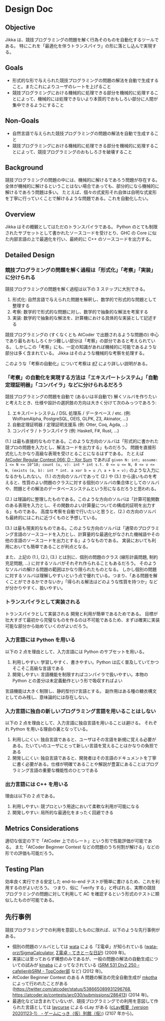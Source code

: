 # Design Doc

## Objective

Jikka は、競技プログラミングの問題を解く行為そのものを自動化するツールである。
特にこれを「最適化を伴うトランスパイラ」の形に落とし込んで実現する。


## Goals

-   形式的な形で与えられた競技プログラミングの問題の解法を自動で生成すること。またこれによりユーザのレートを上げること
-   競技プログラミングにおける機械的に処理できる部分を機械的に処理することによって、機械的には処理できないより本質的でおもしろい部分に人間が集中できるようにすること


## Non-Goals

-   自然言語で与えられた競技プログラミングの問題の解法を自動で生成すること
-   競技プログラミングにおける機械的に処理できる部分を機械的に処理することによって、競技プログラミングのおもしろさを破壊すること


## Background

競技プログラミングの問題の中には、機械的に解けるであろう問題が存在する。
全体が機械的に解けるということはない場合であっても、部分的になら機械的に解けるであろう問題は多い。
たとえば、個々の式変形それ自体は自明な式変形を丁寧に行っていくことで解けるような問題である。これを自動化したい。


## Overview

Jikka はその概観としてはただのトランスパイラである。
Python のとても制限されたサブセットとして書かれたソースコードを受けとり、GHC の Core に似た内部言語の上で最適化を行い、最終的に C++ のソースコードを出力する。


## Detailed Design

### 競技プログラミングの問題を解く過程は「形式化」「考察」「実装」に分けられる

競技プログラミングの問題を解く過程は以下の 3 ステップに大別できる。

1.  形式化: 自然言語で与えられた問題を解釈し、数学的で形式的な問題として整理する
2.  考察: 数学的で形式的な問題に対し、数学的で抽象的な解法を考案する
3.  実装: 数学的で抽象的な解法を、計算機における具体的な実装として記述する

競技プログラミングの (すくなくとも AtCoder で出題されるような問題の) 中心であり最もおもしろくかつ難しい部分は「考察」の部分であると考えられている。
しかしこの「考察」にも、一定の知識があれば機械的に可能であるような部分は多く含まれている。
Jikka はそのような機械的な考察を処理する。

このような「考察の自動化」について考察は [#7](https://github.com/kmyk/Jikka/pull/7) により詳しい説明がある。


### 「考察」の自動化を実現する方法は「エキスパートシステム」「自動定理証明器」「コンパイラ」などに分けられるだろう

競技プログラミングの問題を自動で (あるいは半自動で) 解くソルバを作りたいと考えたとき、仕様や設計の選択肢の方向は大きく分けて次のみっつであろう:

1.  エキスパートシステム / DSL 処理系 / データベース / etc. (例: WolframAlpha, PostgreSQL, OEIS, GLPK, Z3, Akinator, ...)
2.  自動定理証明器 / 定理証明支援系 (例: Otter, Coq, Agda, ...)
3.  コンパイラ / トランスパイラ (例: Haskell, F#, Rust, ...)

(1.) は最も直接的なものである。このような方向のソルバは「形式的に書かれた競プロの問題を入力とし、解法コードを出力する」ものだろう。
問題を直接形式化したかなり高級な表現を受けとることになるはずである。
たとえば [AtCoder Regular Contest 066: D - Xor Sum](https://atcoder.jp/contests/arc066/tasks/arc066_b) であれば `given N: int; assume: 1 <= N <= 10^18; count (u, v): int * int s.t. 0 <= u <= N, 0 <= v <= N, (exists (a, b): int * int. a xor b = u /\ a + b = v);` のような入力になるかもしれない。
(1.) の方向のソルバであって (2.) や (3.) から遠いものを考えると、性質のよい問題のクラスに対する個別のソルバの集合体としてのソルバや、問題とその解法のデータベースシステムという形になるだろうと思われる。

(2.) は理論的に整理したものである。このような方向のソルバは「計算可能関数のある表現を入力とし、その関数のよい計算量についての構成的証明を出力する」ものである。
高度な考察を自動で行いたいと思うと、(2.) の方向のソルバも最終的にはこれに近づくものと予想している。

(3.) は最も現実的なものである。このような方向のソルバは「通常のプログラミング言語のソースコードを入力とし、計算量的な最適化がなされた機械語やその他の言語のソースコードを出力とする」ようなものである。
実装においても利用においても簡単であることが利点となる。

また、上記の (1.), (2.), (3.) とは別に、個別の問題のクラス (線形計画問題, 制約充足問題, ...) に対するソルバがそれぞれ作られることもあるだろう。
そのようなソルバの解ける問題の範囲はかなり限られたものとなる。
しかし個別の問題に対するソルバは理解しやすいという点で優れている。つまり、「ある問題を解くことができるかできないか」「得られる解法はどのような性質を持つか」などが分かりやすく、扱いやすい。


### トランスパイラとして実装される

トランスパイラとして実装される
開発と利用が簡単であるためである。
目標が壮大すぎて最初から完璧なものを作るのは不可能であるため、まずは確実に実装可能な部分から始めていくのがよいだろう。


### 入力言語には Python を用いる

以下の 2 点を理由として、入力言語には Python のサブセットを用いる。

1.  利用しやすい: 学習しやすく、書きやすい。Python は広く普及していてかつそこそこ高級な言語である
2.  開発しやすい: 言語機能を制限すればコンパイラで扱いやすい。本物の Python との差分は未定義動作という形で吸収すればよい

言語機能は大きく制限し、静的型付け言語とする。
副作用はある種の糖衣構文としてのみ残し、意味論的には存在しない。


### 入力言語に独自の新しいプログラミング言語を用いることはしない

以下の 2 点を理由として、入力言語に独自言語を用いることは避ける。
それぞれ Python を用いる理由の裏となっている。

1.  利用しにくい: 独自言語であると、ユーザはその言語を新規に覚える必要がある。たいていのユーザにとって新しい言語を覚えることはかなりの負担である
2.  開発しにくい: 独自言語であると、開発者はその言語のドキュメントを丁寧に書く必要がある。仕様が明確であることや解説が豊富にあることはプログラミング言語の重要な機能性のひとつである


### 出力言語には C++ を用いる

理由は以下の 2 点である。

1.  利用しやすい: 競プロという用途において柔軟な利用が可能になる
2.  開発しやすい: 局所的な最適化をまったく回避できる


## Metrics Considerations

適切な仮定の下で「AtCoder 上でのレート」という形で性能評価が可能である。
また「AtCoder Beginner Contest などの問題のうち何割が解ける」などの形での評価も可能だろう。


## Testing Plan

効率良く実行できる安定した end-to-end テストが簡単に書けるため、これを利用するのがよいだろう。
つまり、俗に「verify する」と呼ばれる、実際の競技プログラミングの問題に対して利用して AC を確認するという形式のテストに類似したものが可能である。


## 先行事例

競技プログラミングでの利用を意図したものに限れば、以下のような先行事例がある。

-   個別の問題のソルバとしては [wata](https://atcoder.jp/users/wata) による「Σ電卓」が知られている ([wata-orz/SigmaCalculator](https://github.com/wata-orz/SigmaCalculator), [Σ電卓 - てきとーな日記](https://wata-orz.hatenadiary.org/entry/20091223/1261582436)) (2009 年)。
-   実装には至っておらず構想のみであるが、一般の問題の解法の自動生成についての試みが [kinaba](https://www.topcoder.com/members/cafelier/) によってなされている ([SRM 531 Div2 250 - cafelier@SRM - TopCoder部](https://topcoder-g-hatena-ne-jp.jag-icpc.org/cafelier/20120204/1328332594.html) など) (2012 年)。
-   AtCoder Beginner Contest のある A 問題の解法の完全自動生成が [mkotha](https://atcoder.jp/users/mkotha) によって行われたことがある (<https://twitter.com/atcoder/status/538665089931296768>, <https://atcoder.jp/contests/arc030/submissions/286413>) (2014 年)。
-   最適化などは含まれていないが、競技プログラミングでの利用を意図して作られた言語としては [laycurse](https://atcoder.jp/users/LayCurse) による cLay がある ([cLay概要（version 20201123-1） - ゲームにっき（仮）別館（仮）](http://rsujskf.s602.xrea.com/?cLay)) (2107 年から)。
